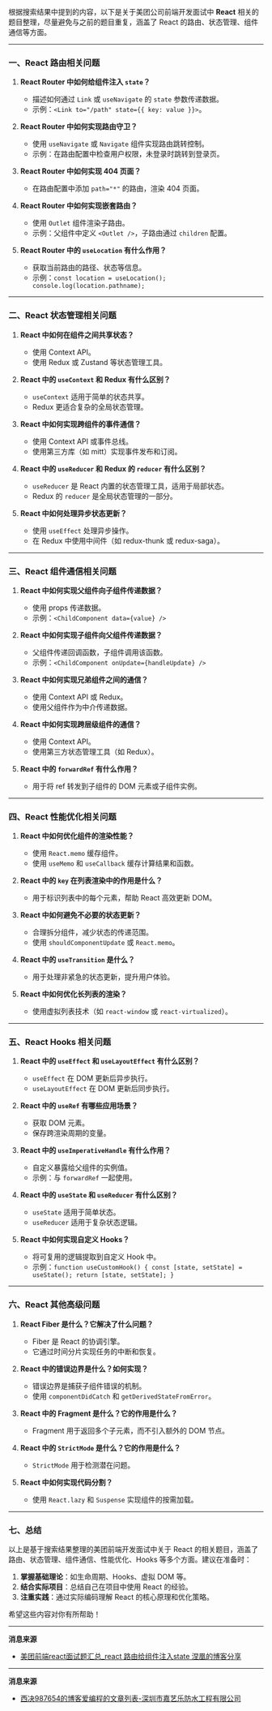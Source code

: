 根据搜索结果中提到的内容，以下是关于美团公司前端开发面试中 **React** 相关的题目整理，尽量避免与之前的题目重复，涵盖了 React 的路由、状态管理、组件通信等方面。

---

### 一、React 路由相关问题
1. **React Router 中如何给组件注入 `state`？**
   - 描述如何通过 `Link` 或 `useNavigate` 的 `state` 参数传递数据。
   - 示例：`<Link to="/path" state={{ key: value }}>`。

2. **React Router 中如何实现路由守卫？**
   - 使用 `useNavigate` 或 `Navigate` 组件实现路由跳转控制。
   - 示例：在路由配置中检查用户权限，未登录时跳转到登录页。

3. **React Router 中如何实现 404 页面？**
   - 在路由配置中添加 `path="*"` 的路由，渲染 404 页面。

4. **React Router 中如何实现嵌套路由？**
   - 使用 `Outlet` 组件渲染子路由。
   - 示例：父组件中定义 `<Outlet />`，子路由通过 `children` 配置。

5. **React Router 中的 `useLocation` 有什么作用？**
   - 获取当前路由的路径、状态等信息。
   - 示例：`const location = useLocation(); console.log(location.pathname);`

---

### 二、React 状态管理相关问题
1. **React 中如何在组件之间共享状态？**
   - 使用 Context API。
   - 使用 Redux 或 Zustand 等状态管理工具。

2. **React 中的 `useContext` 和 Redux 有什么区别？**
   - `useContext` 适用于简单的状态共享。
   - Redux 更适合复杂的全局状态管理。

3. **React 中如何实现跨组件的事件通信？**
   - 使用 Context API 或事件总线。
   - 使用第三方库（如 mitt）实现事件发布和订阅。

4. **React 中的 `useReducer` 和 Redux 的 `reducer` 有什么区别？**
   - `useReducer` 是 React 内置的状态管理工具，适用于局部状态。
   - Redux 的 `reducer` 是全局状态管理的一部分。

5. **React 中如何处理异步状态更新？**
   - 使用 `useEffect` 处理异步操作。
   - 在 Redux 中使用中间件（如 redux-thunk 或 redux-saga）。

---

### 三、React 组件通信相关问题
1. **React 中如何实现父组件向子组件传递数据？**
   - 使用 props 传递数据。
   - 示例：`<ChildComponent data={value} />`

2. **React 中如何实现子组件向父组件传递数据？**
   - 父组件传递回调函数，子组件调用该函数。
   - 示例：`<ChildComponent onUpdate={handleUpdate} />`

3. **React 中如何实现兄弟组件之间的通信？**
   - 使用 Context API 或 Redux。
   - 使用父组件作为中介传递数据。

4. **React 中如何实现跨层级组件的通信？**
   - 使用 Context API。
   - 使用第三方状态管理工具（如 Redux）。

5. **React 中的 `forwardRef` 有什么作用？**
   - 用于将 ref 转发到子组件的 DOM 元素或子组件实例。

---

### 四、React 性能优化相关问题
1. **React 中如何优化组件的渲染性能？**
   - 使用 `React.memo` 缓存组件。
   - 使用 `useMemo` 和 `useCallback` 缓存计算结果和函数。

2. **React 中的 `key` 在列表渲染中的作用是什么？**
   - 用于标识列表中的每个元素，帮助 React 高效更新 DOM。

3. **React 中如何避免不必要的状态更新？**
   - 合理拆分组件，减少状态的传递范围。
   - 使用 `shouldComponentUpdate` 或 `React.memo`。

4. **React 中的 `useTransition` 是什么？**
   - 用于处理非紧急的状态更新，提升用户体验。

5. **React 中如何优化长列表的渲染？**
   - 使用虚拟列表技术（如 `react-window` 或 `react-virtualized`）。

---

### 五、React Hooks 相关问题
1. **React 中的 `useEffect` 和 `useLayoutEffect` 有什么区别？**
   - `useEffect` 在 DOM 更新后异步执行。
   - `useLayoutEffect` 在 DOM 更新后同步执行。

2. **React 中的 `useRef` 有哪些应用场景？**
   - 获取 DOM 元素。
   - 保存跨渲染周期的变量。

3. **React 中的 `useImperativeHandle` 有什么作用？**
   - 自定义暴露给父组件的实例值。
   - 示例：与 `forwardRef` 一起使用。

4. **React 中的 `useState` 和 `useReducer` 有什么区别？**
   - `useState` 适用于简单状态。
   - `useReducer` 适用于复杂状态逻辑。

5. **React 中如何实现自定义 Hooks？**
   - 将可复用的逻辑提取到自定义 Hook 中。
   - 示例：`function useCustomHook() { const [state, setState] = useState(); return [state, setState]; }`

---

### 六、React 其他高级问题
1. **React Fiber 是什么？它解决了什么问题？**
   - Fiber 是 React 的协调引擎。
   - 它通过时间分片实现任务的中断和恢复。

2. **React 中的错误边界是什么？如何实现？**
   - 错误边界是捕获子组件错误的机制。
   - 使用 `componentDidCatch` 和 `getDerivedStateFromError`。

3. **React 中的 Fragment 是什么？它的作用是什么？**
   - Fragment 用于返回多个子元素，而不引入额外的 DOM 节点。

4. **React 中的 `StrictMode` 是什么？它的作用是什么？**
   - `StrictMode` 用于检测潜在问题。

5. **React 中如何实现代码分割？**
   - 使用 `React.lazy` 和 `Suspense` 实现组件的按需加载。

---

### 七、总结
以上是基于搜索结果整理的美团前端开发面试中关于 React 的相关题目，涵盖了路由、状态管理、组件通信、性能优化、Hooks 等多个方面。建议在准备时：
1. **掌握基础理论**：如生命周期、Hooks、虚拟 DOM 等。
2. **结合实际项目**：总结自己在项目中使用 React 的经验。
3. **注重实践**：通过实际编码理解 React 的核心原理和优化策略。

希望这些内容对你有所帮助！

---
**消息来源**
- [美团前端react面试题汇总_react 路由给组件注入state 涅凰的博客分享](http://www.szjylfs.cn/u010267906/23967)

---
**消息来源**
- [西决987654的博客爱编程的文章列表-深圳市嘉艺乐防水工程有限公司](http://www.szjylfs.cn/u010267906/23967)
